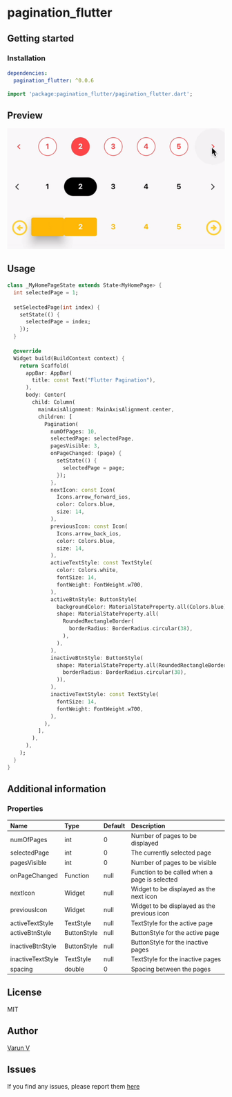 # pagination_flutter

## Getting started

### Installation
```yaml
dependencies:
  pagination_flutter: ^0.0.6
```


```dart
import 'package:pagination_flutter/pagination_flutter.dart';
```

## Preview

![](https://github.com/created-by-varun/flutter_pagination/blob/master/preview.gif)

## Usage

```dart
class _MyHomePageState extends State<MyHomePage> {
  int selectedPage = 1;

  setSelectedPage(int index) {
    setState(() {
      selectedPage = index;
    });
  }

  @override
  Widget build(BuildContext context) {
    return Scaffold(
      appBar: AppBar(
        title: const Text("Flutter Pagination"),
      ),
      body: Center(
        child: Column(
          mainAxisAlignment: MainAxisAlignment.center,
          children: [
            Pagination(
              numOfPages: 10,
              selectedPage: selectedPage,
              pagesVisible: 3,
              onPageChanged: (page) {
                setState(() {
                  selectedPage = page;
                });
              },
              nextIcon: const Icon(
                Icons.arrow_forward_ios,
                color: Colors.blue,
                size: 14,
              ),
              previousIcon: const Icon(
                Icons.arrow_back_ios,
                color: Colors.blue,
                size: 14,
              ),
              activeTextStyle: const TextStyle(
                color: Colors.white,
                fontSize: 14,
                fontWeight: FontWeight.w700,
              ),
              activeBtnStyle: ButtonStyle(
                backgroundColor: MaterialStateProperty.all(Colors.blue),
                shape: MaterialStateProperty.all(
                  RoundedRectangleBorder(
                    borderRadius: BorderRadius.circular(38),
                  ),
                ),
              ),
              inactiveBtnStyle: ButtonStyle(
                shape: MaterialStateProperty.all(RoundedRectangleBorder(
                  borderRadius: BorderRadius.circular(38),
                )),
              ),
              inactiveTextStyle: const TextStyle(
                fontSize: 14,
                fontWeight: FontWeight.w700,
              ),
            ),
          ],
        ),
      ),
    );
  }
}
```

## Additional information

### Properties

| Name | Type | Default | Description |
| :--- | :--- | :--- | :--- |
| numOfPages | int | 0 | Number of pages to be displayed |
| selectedPage | int | 0 | The currently selected page |
| pagesVisible | int | 0 | Number of pages to be visible |
| onPageChanged | Function | null | Function to be called when a page is selected |
| nextIcon | Widget | null | Widget to be displayed as the next icon |
| previousIcon | Widget | null | Widget to be displayed as the previous icon |
| activeTextStyle | TextStyle | null | TextStyle for the active page |
| activeBtnStyle | ButtonStyle | null | ButtonStyle for the active page |
| inactiveBtnStyle | ButtonStyle | null | ButtonStyle for the inactive pages |
| inactiveTextStyle | TextStyle | null | TextStyle for the inactive pages |
| spacing | double | 0 | Spacing between the pages |

## License

MIT

## Author

[Varun V](https://github.com/created-by-varun)

## Issues

If you find any issues, please report them [here](https://github.com/created-by-varun/pagination_flutter/issues)
